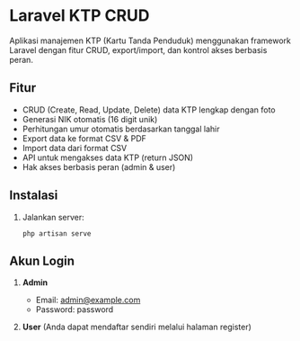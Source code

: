 # Laravel KTP CRUD

Aplikasi manajemen KTP (Kartu Tanda Penduduk) menggunakan framework Laravel dengan fitur CRUD, export/import, dan kontrol akses berbasis peran.

## Fitur

- CRUD (Create, Read, Update, Delete) data KTP lengkap dengan foto
- Generasi NIK otomatis (16 digit unik)
- Perhitungan umur otomatis berdasarkan tanggal lahir
- Export data ke format CSV & PDF
- Import data dari format CSV
- API untuk mengakses data KTP (return JSON)
- Hak akses berbasis peran (admin & user)

## Instalasi

1. Jalankan server:
    ```
    php artisan serve
    ```

## Akun Login

1. **Admin**
   - Email: admin@example.com
   - Password: password

2. **User** (Anda dapat mendaftar sendiri melalui halaman register)
